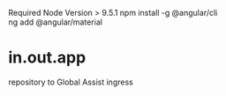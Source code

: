 Required 
Node Version > 9.5.1
npm install -g @angular/cli  
ng add @angular/material


# in.out.app
repository to Global Assist ingress 
